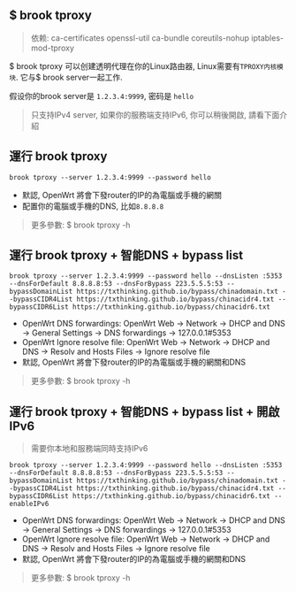 ## $ brook tproxy

> 依赖: ca-certificates openssl-util ca-bundle coreutils-nohup iptables-mod-tproxy

$ brook tproxy 可以创建透明代理在你的Linux路由器, Linux需要有`TPROXY内核模块`. 它与$ brook server一起工作.

假设你的brook server是 `1.2.3.4:9999`, 密码是 `hello`

> 只支持IPv4 server, 如果你的服務端支持IPv6, 你可以稍後開啟, 請看下面介紹

## 運行 brook tproxy

```
brook tproxy --server 1.2.3.4:9999 --password hello
```

* 默認, OpenWrt 將會下發router的IP的為電腦或手機的網關
* 配置你的電腦或手機的DNS, 比如`8.8.8.8`

> 更多參數: $ brook tproxy -h

## 運行 brook tproxy + 智能DNS + bypass list

```
brook tproxy --server 1.2.3.4:9999 --password hello --dnsListen :5353 --dnsForDefault 8.8.8.8:53 --dnsForBypass 223.5.5.5:53 --bypassDomainList https://txthinking.github.io/bypass/chinadomain.txt --bypassCIDR4List https://txthinking.github.io/bypass/chinacidr4.txt --bypassCIDR6List https://txthinking.github.io/bypass/chinacidr6.txt
```

* OpenWrt DNS forwardings: OpenWrt Web -> Network -> DHCP and DNS -> General Settings -> DNS forwardings -> 127.0.0.1#5353
* OpenWrt Ignore resolve file: OpenWrt Web -> Network -> DHCP and DNS -> Resolv and Hosts Files -> Ignore resolve file
* 默認, OpenWrt 將會下發router的IP的為電腦或手機的網關和DNS

> 更多參數: $ brook tproxy -h

## 運行 brook tproxy + 智能DNS + bypass list + 開啟IPv6

> 需要你本地和服務端同時支持IPv6

```
brook tproxy --server 1.2.3.4:9999 --password hello --dnsListen :5353 --dnsForDefault 8.8.8.8:53 --dnsForBypass 223.5.5.5:53 --bypassDomainList https://txthinking.github.io/bypass/chinadomain.txt --bypassCIDR4List https://txthinking.github.io/bypass/chinacidr4.txt --bypassCIDR6List https://txthinking.github.io/bypass/chinacidr6.txt --enableIPv6
```

* OpenWrt DNS forwardings: OpenWrt Web -> Network -> DHCP and DNS -> General Settings -> DNS forwardings -> 127.0.0.1#5353
* OpenWrt Ignore resolve file: OpenWrt Web -> Network -> DHCP and DNS -> Resolv and Hosts Files -> Ignore resolve file
* 默認, OpenWrt 將會下發router的IP的為電腦或手機的網關和DNS

> 更多參數: $ brook tproxy -h
